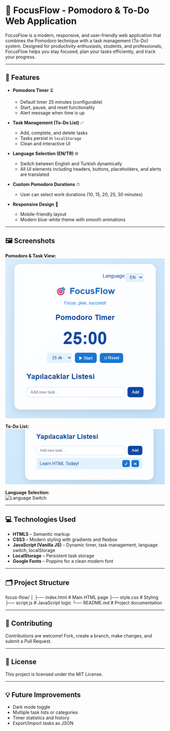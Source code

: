 # 🎯 FocusFlow - Pomodoro & To-Do Web Application

FocusFlow is a modern, responsive, and user-friendly web application that combines the Pomodoro technique with a task management (To-Do) system. Designed for productivity enthusiasts, students, and professionals, FocusFlow helps you stay focused, plan your tasks efficiently, and track your progress.

---

## 🌟 Features

- **Pomodoro Timer** ⏳  
  - Default timer 25 minutes (configurable)  
  - Start, pause, and reset functionality  
  - Alert message when time is up  

- **Task Management (To-Do List)** ✅  
  - Add, complete, and delete tasks  
  - Tasks persist in `localStorage`  
  - Clean and interactive UI  

- **Language Selection (EN/TR)** 🌐  
  - Switch between English and Turkish dynamically  
  - All UI elements including headers, buttons, placeholders, and alerts are translated  

- **Custom Pomodoro Durations** ⏱  
  - User can select work durations (10, 15, 20, 25, 30 minutes)  

- **Responsive Design** 📱  
  - Mobile-friendly layout  
  - Modern blue-white theme with smooth animations  

---

## 🖼 Screenshots

**Pomodoro & Task View:**  
![Pomodoro View](./assets/screenshots/pomodoro.png)  

**To-Do List:**  
![To-Do List](./assets/screenshots/todolist.png)  

**Language Selection:**  
![Language Switch](./assets/screenshots/language.png)  

---

## 💻 Technologies Used

- **HTML5** – Semantic markup  
- **CSS3** – Modern styling with gradients and flexbox  
- **JavaScript (Vanilla JS)** – Dynamic timer, task management, language switch, localStorage  
- **LocalStorage** – Persistent task storage  
- **Google Fonts** – Poppins for a clean modern font  

---

## 🗂 Project Structure

focus-flow/
│
├── index.html # Main HTML page
├── style.css # Styling
├── script.js # JavaScript logic
└── README.md # Project documentation

---

## 🤝 Contributing

Contributions are welcome! Fork, create a branch, make changes, and submit a Pull Request.

---

## 📝 License

This project is licensed under the MIT License.  

---

## 💡 Future Improvements

- Dark mode toggle  
- Multiple task lists or categories  
- Timer statistics and history  
- Export/Import tasks as JSON  
